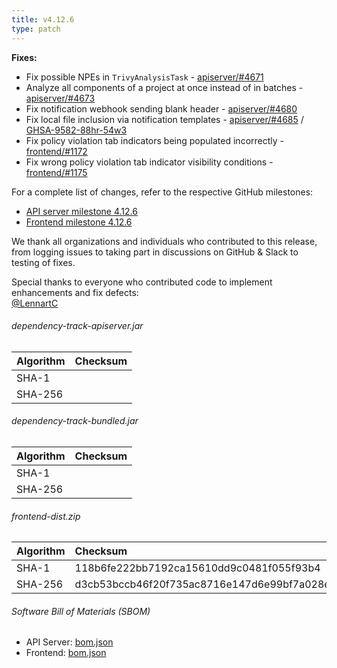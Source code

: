 ```yaml
---
title: v4.12.6
type: patch
---
```


**Fixes:**

* Fix possible NPEs in `TrivyAnalysisTask` - [apiserver/#4671]
* Analyze all components of a project at once instead of in batches - [apiserver/#4673]
* Fix notification webhook sending blank header - [apiserver/#4680]
* Fix local file inclusion via notification templates - [apiserver/#4685] / [GHSA-9582-88hr-54w3]
* Fix policy violation tab indicators being populated incorrectly - [frontend/#1172]
* Fix wrong policy violation tab indicator visibility conditions - [frontend/#1175]

For a complete list of changes, refer to the respective GitHub milestones:

* [API server milestone 4.12.6](https://github.com/DependencyTrack/dependency-track/milestone/53?closed=1)
* [Frontend milestone 4.12.6](https://github.com/DependencyTrack/frontend/milestone/38?closed=1)

We thank all organizations and individuals who contributed to this release, from logging issues to taking part in discussions on GitHub & Slack to testing of fixes.

Special thanks to everyone who contributed code to implement enhancements and fix defects:  
[@LennartC]

###### dependency-track-apiserver.jar

| Algorithm | Checksum |
|:----------|:---------|
| SHA-1     |          |
| SHA-256   |          |

###### dependency-track-bundled.jar

| Algorithm | Checksum |
|:----------|:---------|
| SHA-1     |          |
| SHA-256   |          |

###### frontend-dist.zip

| Algorithm | Checksum                                                         |
|:----------|:-----------------------------------------------------------------|
| SHA-1     | 118b6fe222bb7192ca15610dd9c0481f055f93b4                         |
| SHA-256   | d3cb53bccb46f20f735ac8716e147d6e99bf7a028ecb492b63aa3718167595ff |

###### Software Bill of Materials (SBOM)

* API Server: [bom.json](https://github.com/DependencyTrack/dependency-track/releases/download/4.12.6/bom.json)
* Frontend: [bom.json](https://github.com/DependencyTrack/frontend/releases/download/4.12.6/bom.json)

[apiserver/#4671]: https://github.com/DependencyTrack/dependency-track/pull/4671
[apiserver/#4673]: https://github.com/DependencyTrack/dependency-track/pull/4673
[apiserver/#4680]: https://github.com/DependencyTrack/dependency-track/pull/4680
[apiserver/#4685]: https://github.com/DependencyTrack/dependency-track/pull/4685

[frontend/#1172]: https://github.com/DependencyTrack/frontend/pull/1172
[frontend/#1175]: https://github.com/DependencyTrack/frontend/pull/1175

[GHSA-9582-88hr-54w3]: https://github.com/DependencyTrack/dependency-track/security/advisories/GHSA-9582-88hr-54w3

[@LennartC]: https://github.com/LennartC